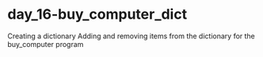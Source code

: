 # day_16-buy_computer_dict
Creating a dictionary
Adding and removing items from the dictionary for the buy_computer program
